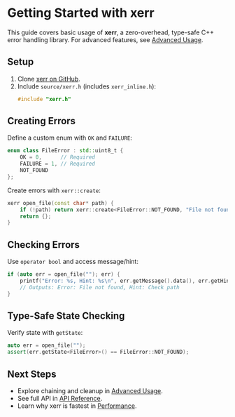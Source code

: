# Getting Started with xerr

This guide covers basic usage of **xerr**, a zero-overhead, type-safe C++ error handling library. For advanced features, see [Advanced Usage](advanced-usage.md).

## Setup
1. Clone [xerr on GitHub](https://github.com/LIONant-depot/xerr).
2. Include `source/xerr.h` (includes `xerr_inline.h`):
   ```cpp
   #include "xerr.h"
   ```

## Creating Errors
Define a custom enum with `OK` and `FAILURE`:
```cpp
enum class FileError : std::uint8_t {
    OK = 0,      // Required
    FAILURE = 1, // Required
    NOT_FOUND
};
```

Create errors with `xerr::create`:
```cpp
xerr open_file(const char* path) {
    if (!path) return xerr::create<FileError::NOT_FOUND, "File not found|Check path">();
    return {};
}
```

## Checking Errors
Use `operator bool` and access message/hint:
```cpp
if (auto err = open_file(""); err) {
    printf("Error: %s, Hint: %s\n", err.getMessage().data(), err.getHint().data());
    // Outputs: Error: File not found, Hint: Check path
}
```

## Type-Safe State Checking
Verify state with `getState`:
```cpp
auto err = open_file("");
assert(err.getState<FileError>() == FileError::NOT_FOUND);
```

## Next Steps
- Explore chaining and cleanup in [Advanced Usage](advanced-usage.md).
- See full API in [API Reference](api-reference.md).
- Learn why xerr is fastest in [Performance](performance.md).